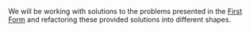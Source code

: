 <!--bl
    (filemeta
        (title "JS Learner Forms &mdash; Second Form")
        (subtitle "The Explanation")
        (authors ["Jason Kerney"])
    )
/bl-->
We will be working with solutions to the problems presented in the [First Form](./FIRST-FORM.md) and refactoring these provided solutions into different shapes.

<!--bl
    (table-of-contents
        (section-main "./greeter.md")
        (section-main "./sum.md")
        (section-main "./squareAll.md")
    )
/bl-->